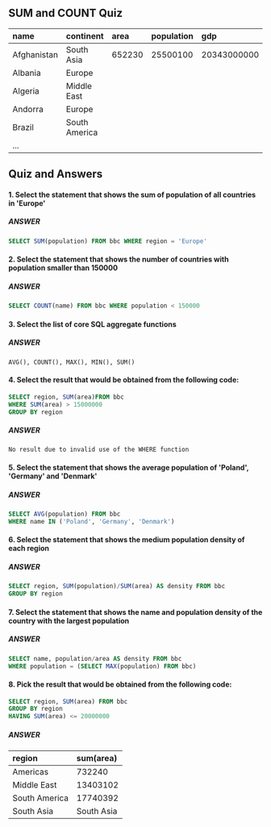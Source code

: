## SUM and COUNT Quiz
| name | continent | area | population | gdp |
| :--- | :--- | :--- | :--- | :--- |
| Afghanistan | South Asia | 652230 | 25500100 | 20343000000 |
| Albania | Europe |  |  |  |
| Algeria | Middle East |  |  |  |
| Andorra | Europe |  |  |  |
| Brazil | South America |  |  |  |
| ... |  |  |  |  |

## Quiz and Answers
#### 1. Select the statement that shows the sum of population of all countries in 'Europe'
##### ANSWER
```SQL
SELECT SUM(population) FROM bbc WHERE region = 'Europe'
```


#### 2. Select the statement that shows the number of countries with population smaller than 150000
##### ANSWER
```SQL
SELECT COUNT(name) FROM bbc WHERE population < 150000
```


#### 3. Select the list of core SQL aggregate functions
##### ANSWER
```
AVG(), COUNT(), MAX(), MIN(), SUM()
```


#### 4. Select the result that would be obtained from the following code:
```SQL
SELECT region, SUM(area)FROM bbc 
WHERE SUM(area) > 15000000 
GROUP BY region
```
##### ANSWER
```
No result due to invalid use of the WHERE function
```


#### 5. Select the statement that shows the average population of 'Poland', 'Germany' and 'Denmark'
##### ANSWER
```SQL
SELECT AVG(population) FROM bbc
WHERE name IN ('Poland', 'Germany', 'Denmark')
```


#### 6. Select the statement that shows the medium population density of each region
##### ANSWER
```SQL
SELECT region, SUM(population)/SUM(area) AS density FROM bbc
GROUP BY region
```


#### 7. Select the statement that shows the name and population density of the country with the largest population
##### ANSWER
```SQL
SELECT name, population/area AS density FROM bbc
WHERE population = (SELECT MAX(population) FROM bbc)
```


#### 8. Pick the result that would be obtained from the following code:
```SQL
SELECT region, SUM(area) FROM bbc 
GROUP BY region 
HAVING SUM(area) <= 20000000
```
##### ANSWER
| region | sum(area) |
| :--- | :--- | 
| Americas | 732240 |
| Middle East | 13403102 |
| South America | 17740392 |
| South Asia | South Asia |